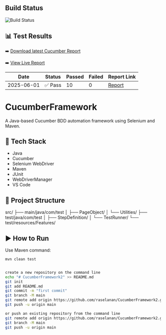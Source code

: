 ##  Build Status

![Build Status](https://github.com/raselanan/CucumberFramework2/actions/workflows/maven.yml/badge.svg)

## 📊 Test Results

➡️ [Download latest Cucumber Report](https://github.com/raselanan/CucumberFramework2/actions)

➡️ [View Live Report](https://raselanan.github.io/CucumberFramework2/)

| Date       | Status  | Passed | Failed | Report Link |
|------------|---------|--------|--------|-------------|
| 2025-06-01 | ✅ Pass | 10     | 0      | [Report](#) |


# CucumberFramework
A Java-based Cucumber BDD automation framework using Selenium and Maven.

## 🔧 Tech Stack
- Java
- Cucumber
- Selenium WebDriver
- Maven
- JUnit
- WebDriverManager
- VS Code

## 📂 Project Structure
src/
├── main/java/com/test
│ ├── PageObject/
│ └── Utilities/
├── test/java/com/test
│ ├── StepDefinition/
│ └── TestRunner/
└── test/resources/Features/


## ▶️ How to Run

Use Maven command:

```bash
mvn clean test


create a new repository on the command line
echo "# CucumberFramework2" >> README.md
git init
git add README.md
git commit -m "first commit"
git branch -M main
git remote add origin https://github.com/raselanan/CucumberFramework2.git
git push -u origin main

or push an existing repository from the command line
git remote add origin https://github.com/raselanan/CucumberFramework2.git
git branch -M main
git push -u origin main